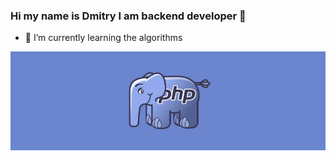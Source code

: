 ### Hi my name is Dmitry I am backend developer 👋

- 🌱 I’m currently learning the algorithms

![alt text](https://github.com/LeikoDmitry/LeikoDmitry/blob/main/php-image.png?raw=true)
